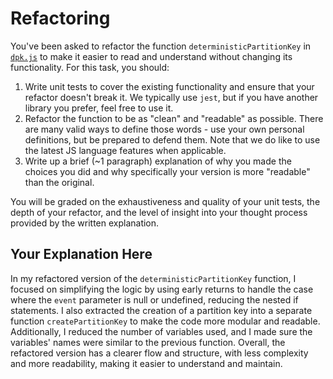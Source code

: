 # Refactoring

You've been asked to refactor the function `deterministicPartitionKey` in [`dpk.js`](dpk.js) to make it easier to read and understand without changing its functionality. For this task, you should:

1. Write unit tests to cover the existing functionality and ensure that your refactor doesn't break it. We typically use `jest`, but if you have another library you prefer, feel free to use it.
2. Refactor the function to be as "clean" and "readable" as possible. There are many valid ways to define those words - use your own personal definitions, but be prepared to defend them. Note that we do like to use the latest JS language features when applicable.
3. Write up a brief (~1 paragraph) explanation of why you made the choices you did and why specifically your version is more "readable" than the original.

You will be graded on the exhaustiveness and quality of your unit tests, the depth of your refactor, and the level of insight into your thought process provided by the written explanation.

## Your Explanation Here 

In my refactored version of the `deterministicPartitionKey` function, I focused on simplifying the logic by using early returns to handle the case where the `event` parameter is null or undefined, reducing the nested if statements. I also extracted the creation of a partition key into a separate function `createPartitionKey` to make the code more modular and readable. Additionally, I reduced the number of variables used, and I made sure the variables' names were similar to the previous function. Overall, the refactored version has a clearer flow and structure, with less complexity and more readability, making it easier to understand and maintain.